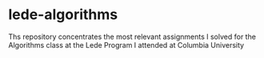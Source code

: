 # lede-algorithms

Ths repository concentrates the most relevant assignments I solved for the Algorithms class at the Lede Program I attended at Columbia University

